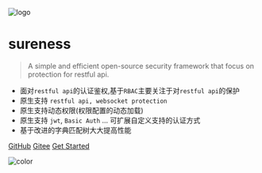 ![logo](_media/favicon.ico)

# sureness

> A simple and efficient open-source security framework that focus on protection for restful api.

- 面对`restful api`的认证鉴权,基于`RBAC`主要关注于对`restful api`的保护
- 原生支持 `restful api, websocket protection`
- 原生支持动态权限(权限配置的动态加载)  
- 原生支持 `jwt`, `Basic Auth` ... 可扩展自定义支持的认证方式  
- 基于改进的字典匹配树大大提高性能  

[GitHub](https://github.com/tomsun28/sureness/)
[Gitee](https://gitee.com/tomsun28/sureness/)
[Get Started](/README.md)

![color](#e3f1ec)